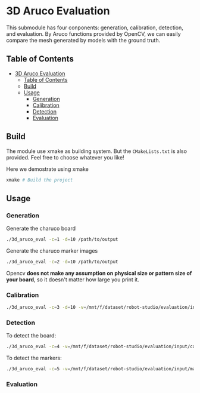 # 3D Aruco Evaluation

This submodule has four conponents: generation, calibration, detection, and evaluation. By Aruco functions provided by OpenCV, we can easily compare the mesh generated by models with the ground truth.

## Table of Contents
- [3D Aruco Evaluation](#3d-aruco-evaluation)
  - [Table of Contents](#table-of-contents)
  - [Build](#build)
  - [Usage](#usage)
    - [Generation](#generation)
    - [Calibration](#calibration)
    - [Detection](#detection)
    - [Evaluation](#evaluation)

## Build

The module use xmake as building system. But the `CMakeLists.txt` is also provided. Feel free to choose whatever you like!

Here we demostrate using xmake
```bash
xmake # Build the project
```

## Usage

### Generation

Generate the charuco board
```bash
./3d_aruco_eval -c=1 -d=10 /path/to/output
```

Generate the charuco marker images
```bash
./3d_aruco_eval -c=2 -d=10 /path/to/output
```

Opencv **does not make any assumption on physical size or pattern size of your board**, so it doesn't matter how large you print it.

### Calibration

```bash
./3d_aruco_eval -c=3 -d=10 -v=/mnt/f/dataset/robot-studio/evaluation/input/calibration.mp4 /path/to/gs_toolkit/configs/camera_calibrated.yaml
```

### Detection

To detect the board:

```bash
./3d_aruco_eval -c=4 -v=/mnt/f/dataset/robot-studio/evaluation/input/calibration.mp4 /path/to/gs_toolkit/configs/camera_calibrated.yaml
```

To detect the markers:

```bash
./3d_aruco_eval -c=5 -v=/mnt/f/dataset/robot-studio/evaluation/input/marker.mp4 /path/to/gs_toolkit/configs/camera_calibrated.yaml
```

### Evaluation
